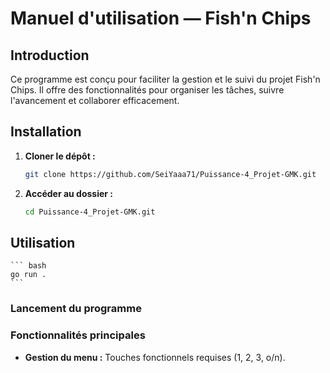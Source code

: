 # Manuel d'utilisation — Fish'n Chips

## Introduction
Ce programme est conçu pour faciliter la gestion et le suivi du projet Fish'n Chips. Il offre des fonctionnalités pour organiser les tâches, suivre l'avancement et collaborer efficacement.

## Installation

1. **Cloner le dépôt :**
    ```bash
    git clone https://github.com/SeiYaaa71/Puissance-4_Projet-GMK.git
    ```
2. **Accéder au dossier :**
    ```bash
    cd Puissance-4_Projet-GMK.git
    ```
## Utilisation
    ``` bash
    go run .
    ```

### Lancement du programme

### Fonctionnalités principales

- **Gestion du menu :** Touches fonctionnels requises (1, 2, 3, o/n).
